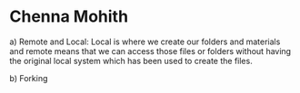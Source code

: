 # Chenna Mohith

a) Remote and Local: Local is where we create our folders and materials and remote means that we can access those files or folders without having the original local system which has been used to create the files.

b) Forking